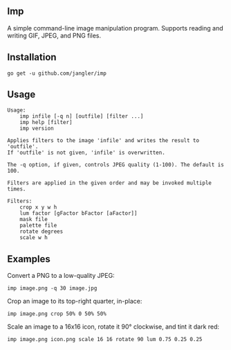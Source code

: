 Imp
---
A simple command-line image manipulation program. Supports reading and
writing GIF, JPEG, and PNG files.

Installation
------------
	go get -u github.com/jangler/imp

Usage
-----
	Usage:
	    imp infile [-q n] [outfile] [filter ...]
	    imp help [filter]
	    imp version
	
	Applies filters to the image 'infile' and writes the result to 'outfile'.
	If 'outfile' is not given, 'infile' is overwritten.
	
	The -q option, if given, controls JPEG quality (1-100). The default is 100.
	
	Filters are applied in the given order and may be invoked multiple times.
	
	Filters:
	    crop x y w h
	    lum factor [gFactor bFactor [aFactor]]
	    mask file
	    palette file
	    rotate degrees
	    scale w h

Examples
--------
Convert a PNG to a low-quality JPEG:

	imp image.png -q 30 image.jpg

Crop an image to its top-right quarter, in-place:

	imp image.png crop 50% 0 50% 50%

Scale an image to a 16x16 icon, rotate it 90° clockwise, and tint it dark red:

	imp image.png icon.png scale 16 16 rotate 90 lum 0.75 0.25 0.25
